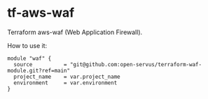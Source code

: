 # tf-aws-waf
Terraform aws-waf (Web Application Firewall).

How to use it:

```
module "waf" {
  source          = "git@github.com:open-servus/terraform-waf-module.git?ref=main"
  project_name    = var.project_name
  environment     = var.environment
}
```